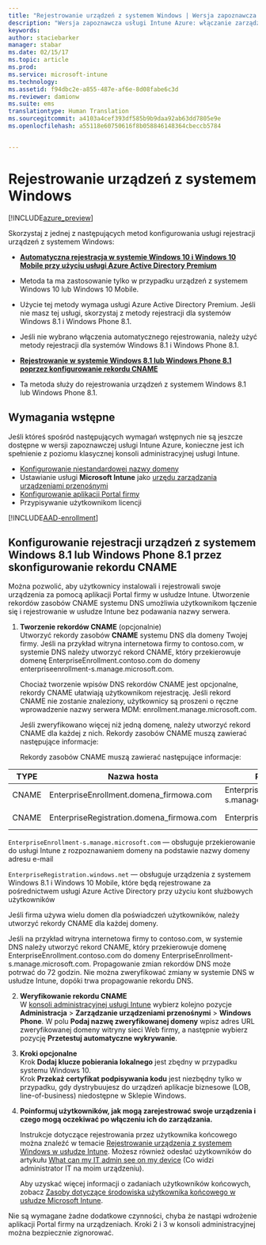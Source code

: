 ```yaml
---
title: "Rejestrowanie urządzeń z systemem Windows | Wersja zapoznawcza usługi Intune Azure | Dokumentacja firmy Microsoft"
description: "Wersja zapoznawcza usługi Intune Azure: włączanie zarządzania urządzeniami przenośnymi (MDM) dla urządzeń z systemem Windows w usłudze Intune."
keywords: 
author: staciebarker
manager: stabar
ms.date: 02/15/17
ms.topic: article
ms.prod: 
ms.service: microsoft-intune
ms.technology: 
ms.assetid: f94dbc2e-a855-487e-af6e-8d08fabe6c3d
ms.reviewer: damionw
ms.suite: ems
translationtype: Human Translation
ms.sourcegitcommit: a4103a4cef393df585b9b9daa92ab63dd7805e9e
ms.openlocfilehash: a55118e60750616f8b058846148364cbeccb5784


---
```


# <a name="enroll-windows-devices"></a>Rejestrowanie urządzeń z systemem Windows 

[!INCLUDE[azure_preview](../includes/azure_preview.md)]

Skorzystaj z jednej z następujących metod konfigurowania usługi rejestracji urządzeń z systemem Windows:

- [**Automatyczna rejestracja w systemie Windows 10 i Windows 10 Mobile przy użyciu usługi Azure Active Directory Premium**](#set-up-windows-10-and-windows-10-mobile-automatic-enrollment-with-azure-active-directory-premium)
 -  Metoda ta ma zastosowanie tylko w przypadku urządzeń z systemem Windows 10 lub Windows 10 Mobile.
 -  Użycie tej metody wymaga usługi Azure Active Directory Premium. Jeśli nie masz tej usługi, skorzystaj z metody rejestracji dla systemów Windows 8.1 i Windows Phone 8.1.
 -  Jeśli nie wybrano włączenia automatycznego rejestrowania, należy użyć metody rejestracji dla systemów Windows 8.1 i Windows Phone 8.1.

- [**Rejestrowanie w systemie Windows 8.1 lub Windows Phone 8.1 poprzez konfigurowanie rekordu CNAME**](#set-up-windows-81-and-windows-phone-81-enrollment-by-configuring-cname)
 - Ta metoda służy do rejestrowania urządzeń z systemem Windows 8.1 lub Windows Phone 8.1.


## <a name="prerequisites"></a>Wymagania wstępne

Jeśli któreś spośród następujących wymagań wstępnych nie są jeszcze dostępne w wersji zapoznawczej usługi Intune Azure, konieczne jest ich spełnienie z poziomu klasycznej konsoli administracyjnej usługi Intune.

- [Konfigurowanie niestandardowej nazwy domeny](https://docs.microsoft.com/intune/get-started/start-with-a-paid-subscription-to-microsoft-intune-step-2)
- Ustawianie usługi **Microsoft Intune** jako [urzędu zarządzania urządzeniami przenośnymi](set-mdm-authority.md)
- [Konfigurowanie aplikacji Portal firmy](/intune-azure/manage-apps/company-portal-app.md)
- Przypisywanie użytkownikom licencji

[!INCLUDE[AAD-enrollment](../includes/win10-automatic-enrollment-aad.md)]

## <a name="set-up-windows-81-and-windows-phone-81-enrollment-by-configuring-cname"></a>Konfigurowanie rejestracji urządzeń z systemem Windows 8.1 lub Windows Phone 8.1 przez skonfigurowanie rekordu CNAME

Można pozwolić, aby użytkownicy instalowali i rejestrowali swoje urządzenia za pomocą aplikacji Portal firmy w usłudze Intune. Utworzenie rekordów zasobów CNAME systemu DNS umożliwia użytkownikom łączenie się i rejestrowanie w usłudze Intune bez podawania nazwy serwera.

1. **Tworzenie rekordów CNAME** (opcjonalnie)<br>
 Utworzyć rekordy zasobów **CNAME** systemu DNS dla domeny Twojej firmy. Jeśli na przykład witryna internetowa firmy to contoso.com, w systemie DNS należy utworzyć rekord CNAME, który przekierowuje domenę EnterpriseEnrollment.contoso.com do domeny enterpriseenrollment-s.manage.microsoft.com.

    Chociaż tworzenie wpisów DNS rekordów CNAME jest opcjonalne, rekordy CNAME ułatwiają użytkownikom rejestrację. Jeśli rekord CNAME nie zostanie znaleziony, użytkownicy są proszeni o ręczne wprowadzenie nazwy serwera MDM: enrollment.manage.microsoft.com.

    Jeśli zweryfikowano więcej niż jedną domenę, należy utworzyć rekord CNAME dla każdej z nich. Rekordy zasobów CNAME muszą zawierać następujące informacje:

    Rekordy zasobów CNAME muszą zawierać następujące informacje:

  |TYPE|Nazwa hosta|Przekierowanie na|TTL|
  |--------|-------------|-------------|-------|
  |CNAME|EnterpriseEnrollment.domena_firmowa.com|EnterpriseEnrollment-s.manage.microsoft.com |1 godzina|
  |CNAME|EnterpriseRegistration.domena_firmowa.com|EnterpriseRegistration.windows.net|1 godzina|

  `EnterpriseEnrollment-s.manage.microsoft.com` — obsługuje przekierowanie do usługi Intune z rozpoznawaniem domeny na podstawie nazwy domeny adresu e-mail

  `EnterpriseRegistration.windows.net` — obsługuje urządzenia z systemem Windows 8.1 i Windows 10 Mobile, które będą rejestrowane za pośrednictwem usługi Azure Active Directory przy użyciu kont służbowych użytkowników

  Jeśli firma używa wielu domen dla poświadczeń użytkowników, należy utworzyć rekordy CNAME dla każdej domeny.

  Jeśli na przykład witryna internetowa firmy to contoso.com, w systemie DNS należy utworzyć rekord CNAME, który przekierowuje domenę EnterpriseEnrollment.contoso.com do domeny EnterpriseEnrollment-s.manage.microsoft.com. Propagowanie zmian rekordów DNS może potrwać do 72 godzin. Nie można zweryfikować zmiany w systemie DNS w usłudze Intune, dopóki trwa propagowanie rekordu DNS.

2.  **Weryfikowanie rekordu CNAME**<br>W [konsoli administracyjnej usługi Intune](http://manage.microsoft.com) wybierz kolejno pozycje **Administracja** &gt; **Zarządzanie urządzeniami przenośnymi** &gt; **Windows Phone**. W polu **Podaj nazwę zweryfikowanej domeny** wpisz adres URL zweryfikowanej domeny witryny sieci Web firmy, a następnie wybierz pozycję **Przetestuj automatyczne wykrywanie**.

3.  **Kroki opcjonalne**<br>Krok **Dodaj klucze pobierania lokalnego** jest zbędny w przypadku systemu Windows 10. <br>Krok **Przekaż certyfikat podpisywania kodu** jest niezbędny tylko w przypadku, gdy dystrybuujesz do urządzeń aplikacje biznesowe (LOB, line-of-business) niedostępne w Sklepie Windows.

4.  **Poinformuj użytkowników, jak mogą zarejestrować swoje urządzenia i czego mogą oczekiwać po włączeniu ich do zarządzania.**

    Instrukcje dotyczące rejestrowania przez użytkownika końcowego można znaleźć w temacie [Rejestrowanie urządzenia z systemem Windows w usłudze Intune](https://docs.microsoft.com/en-us/intune/enduser/enroll-your-device-in-intune-windows). Możesz również odesłać użytkowników do artykułu [What can my IT admin see on my device](https://docs.microsoft.com/intune/enduser/what-can-your-it-administrator-see-when-you-enroll-your-device-in-intune-windows) (Co widzi administrator IT na moim urządzeniu).

    Aby uzyskać więcej informacji o zadaniach użytkowników końcowych, zobacz [Zasoby dotyczące środowiska użytkownika końcowego w usłudze Microsoft Intune](https://docs.microsoft.com/intune/deploy-use/what-to-tell-your-end-users-about-using-microsoft-intune).

Nie są wymagane żadne dodatkowe czynności, chyba że nastąpi wdrożenie aplikacji Portal firmy na urządzeniach.  Kroki 2 i 3 w konsoli administracyjnej można bezpiecznie zignorować.



<!--HONumber=Feb17_HO3-->


